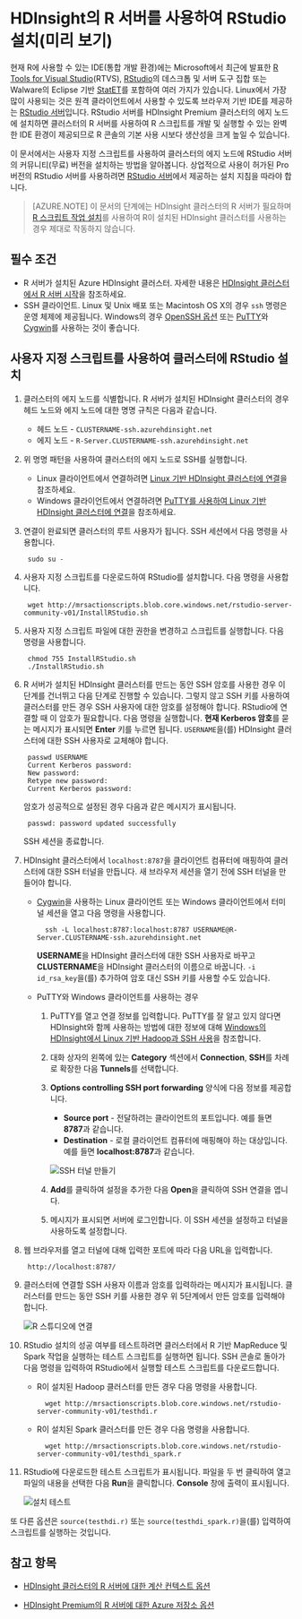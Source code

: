 <properties
	pageTitle="HDInsight의 R 서버를 사용하여 RStudio 설치(미리 보기) | Microsoft Azure"
	description="HDInsight의 R 서버를 사용하여 RStudio를 설치하는 방법"
	services="hdinsight"
	documentationCenter=""
	authors="jeffstokes72"
	manager="jhubbard"
	editor="cgronlun"/>

<tags
   ms.service="hdinsight"
   ms.devlang="na"
   ms.topic="article"
   ms.tgt_pltfrm="na"
   ms.workload="big-data"
   ms.date="09/16/2016"
   ms.author="jeffstok"/>


# HDInsight의 R 서버를 사용하여 RStudio 설치(미리 보기)

현재 R에 사용할 수 있는 IDE(통합 개발 환경)에는 Microsoft에서 최근에 발표한 [R Tools for Visual Studio](https://www.visualstudio.com/ko-KR/features/rtvs-vs.aspx)(RTVS), [RStudio](https://www.rstudio.com/products/rstudio-server/)의 데스크톱 및 서버 도구 집합 또는 Walware의 Eclipse 기반 [StatET](http://www.walware.de/goto/statet)를 포함하여 여러 가지가 있습니다. Linux에서 가장 많이 사용되는 것은 원격 클라이언트에서 사용할 수 있도록 브라우저 기반 IDE를 제공하는 [RStudio 서버](https://www.rstudio.com/products/rstudio-server/)입니다. RStudio 서버를 HDInsight Premium 클러스터의 에지 노드에 설치하면 클러스터의 R 서버를 사용하여 R 스크립트를 개발 및 실행할 수 있는 완벽한 IDE 환경이 제공되므로 R 콘솔의 기본 사용 시보다 생산성을 크게 높일 수 있습니다.

이 문서에서는 사용자 지정 스크립트를 사용하여 클러스터의 에지 노드에 RStudio 서버의 커뮤니티(무료) 버전을 설치하는 방법을 알아봅니다. 상업적으로 사용이 허가된 Pro 버전의 RStudio 서버를 사용하려면 [RStudio 서버](https://www.rstudio.com/products/rstudio/download-server/)에서 제공하는 설치 지침을 따라야 합니다.

> [AZURE.NOTE] 이 문서의 단계에는 HDInsight 클러스터의 R 서버가 필요하며 [R 스크립트 작업 설치](hdinsight-hadoop-r-scripts-linux.md)를 사용하여 R이 설치된 HDInsight 클러스터를 사용하는 경우 제대로 작동하지 않습니다.

## 필수 조건

* R 서버가 설치된 Azure HDInsight 클러스터. 자세한 내용은 [HDInsight 클러스터에서 R 서버 시작](hdinsight-hadoop-r-server-get-started.md)을 참조하세요.
* SSH 클라이언트. Linux 및 Unix 배포 또는 Macintosh OS X의 경우 `ssh` 명령은 운영 체제에 제공됩니다. Windows의 경우 [OpenSSH 옵션](https://www.youtube.com/watch?v=CwYSvvGaiWU) 또는 [PuTTY](http://www.chiark.greenend.org.uk/~sgtatham/putty/download.html)와 [Cygwin](http://www.redhat.com/services/custom/cygwin/)를 사용하는 것이 좋습니다.


## 사용자 지정 스크립트를 사용하여 클러스터에 RStudio 설치

1. 클러스터의 에지 노드를 식별합니다. R 서버가 설치된 HDInsight 클러스터의 경우 헤드 노드와 에지 노드에 대한 명명 규칙은 다음과 같습니다.

	* 헤드 노드 - `CLUSTERNAME-ssh.azurehdinsight.net`
	* 에지 노드 - `R-Server.CLUSTERNAME-ssh.azurehdinsight.net`

2. 위 명명 패턴을 사용하여 클러스터의 에지 노드로 SSH를 실행합니다.
 
	* Linux 클라이언트에서 연결하려면 [Linux 기반 HDInsight 클러스터에 연결](hdinsight-hadoop-linux-use-ssh-unix.md#connect-to-a-linux-based-hdinsight-cluster)을 참조하세요.
	* Windows 클라이언트에서 연결하려면 [PuTTY를 사용하여 Linux 기반 HDInsight 클러스터에 연결](hdinsight-hadoop-linux-use-ssh-windows.md#connect-to-a-linux-based-hdinsight-cluster)을 참조하세요.

3. 연결이 완료되면 클러스터의 루트 사용자가 됩니다. SSH 세션에서 다음 명령을 사용합니다.

		sudo su -

4. 사용자 지정 스크립트를 다운로드하여 RStudio를 설치합니다. 다음 명령을 사용합니다.

		wget http://mrsactionscripts.blob.core.windows.net/rstudio-server-community-v01/InstallRStudio.sh

5. 사용자 지정 스크립트 파일에 대한 권한을 변경하고 스크립트를 실행합니다. 다음 명령을 사용합니다.

		chmod 755 InstallRStudio.sh
		./InstallRStudio.sh

6. R 서버가 설치된 HDInsight 클러스터를 만드는 동안 SSH 암호를 사용한 경우 이 단계를 건너뛰고 다음 단계로 진행할 수 있습니다. 그렇지 않고 SSH 키를 사용하여 클러스터를 만든 경우 SSH 사용자에 대한 암호를 설정해야 합니다. RStudio에 연결할 때 이 암호가 필요합니다. 다음 명령을 실행합니다. **현재 Kerberos 암호**를 묻는 메시지가 표시되면 **Enter** 키를 누르면 됩니다. `USERNAME`을(를) HDInsight 클러스터에 대한 SSH 사용자로 교체해야 합니다.

		passwd USERNAME
		Current Kerberos password:
		New password:
		Retype new password:
		Current Kerberos password:
		
	암호가 성공적으로 설정된 경우 다음과 같은 메시지가 표시됩니다.

		passwd: password updated successfully


	SSH 세션을 종료합니다.

7. HDInsight 클러스터에서 `localhost:8787`을 클라이언트 컴퓨터에 매핑하여 클러스터에 대한 SSH 터널을 만듭니다. 새 브라우저 세션을 열기 전에 SSH 터널을 만들어야 합니다.

	* [Cygwin](http://www.redhat.com/services/custom/cygwin/)을 사용하는 Linux 클라이언트 또는 Windows 클라이언트에서 터미널 세션을 열고 다음 명령을 사용합니다.

			ssh -L localhost:8787:localhost:8787 USERNAME@R-Server.CLUSTERNAME-ssh.azurehdinsight.net
			
		**USERNAME**을 HDInsight 클러스터에 대한 SSH 사용자로 바꾸고 **CLUSTERNAME**을 HDInsight 클러스터의 이름으로 바꿉니다. `-i id_rsa_key`을(를) 추가하여 암호 대신 SSH 키를 사용할 수도 있습니다.

	* PuTTY와 Windows 클라이언트를 사용하는 경우

		1.  PuTTY를 열고 연결 정보를 입력합니다. PuTTY를 잘 알고 있지 않다면 HDInsight와 함께 사용하는 방법에 대한 정보에 대해 [Windows의 HDInsight에서 Linux 기반 Hadoop과 SSH 사용](hdinsight-hadoop-linux-use-ssh-windows.md)을 참조합니다.
		2.  대화 상자의 왼쪽에 있는 **Category** 섹션에서 **Connection**, **SSH**를 차례로 확장한 다음 **Tunnels**를 선택합니다.
		3.  **Options controlling SSH port forwarding** 양식에 다음 정보를 제공합니다.

			* **Source port** - 전달하려는 클라이언트의 포트입니다. 예를 들면 **8787**과 같습니다.
			* **Destination** - 로컬 클라이언트 컴퓨터에 매핑해야 하는 대상입니다. 예를 들면 **localhost:8787**과 같습니다.

			![SSH 터널 만들기](./media/hdinsight-hadoop-r-server-install-r-studio/createsshtunnel.png "SSH 터널 만들기")

		4. **Add**를 클릭하여 설정을 추가한 다음 **Open**을 클릭하여 SSH 연결을 엽니다.
		5. 메시지가 표시되면 서버에 로그인합니다. 이 SSH 세션을 설정하고 터널을 사용하도록 설정합니다.

8. 웹 브라우저를 열고 터널에 대해 입력한 포트에 따라 다음 URL을 입력합니다.

		http://localhost:8787/ 

9. 클러스터에 연결할 SSH 사용자 이름과 암호를 입력하라는 메시지가 표시됩니다. 클러스터를 만드는 동안 SSH 키를 사용한 경우 위 5단계에서 만든 암호를 입력해야 합니다.

	![R 스튜디오에 연결](./media/hdinsight-hadoop-r-server-install-r-studio/connecttostudio.png "SSH 터널 만들기")

10. RStudio 설치의 성공 여부를 테스트하려면 클러스터에서 R 기반 MapReduce 및 Spark 작업을 실행하는 테스트 스크립트를 실행하면 됩니다. SSH 콘솔로 돌아가 다음 명령을 입력하여 RStudio에서 실행할 테스트 스크립트를 다운로드합니다.

	* R이 설치된 Hadoop 클러스터를 만든 경우 다음 명령을 사용합니다.
		
			wget http://mrsactionscripts.blob.core.windows.net/rstudio-server-community-v01/testhdi.r

	* R이 설치된 Spark 클러스터를 만든 경우 다음 명령을 사용합니다.

			wget http://mrsactionscripts.blob.core.windows.net/rstudio-server-community-v01/testhdi_spark.r

11. RStudio에 다운로드한 테스트 스크립트가 표시됩니다. 파일을 두 번 클릭하여 열고 파일의 내용을 선택한 다음 **Run**을 클릭합니다. **Console** 창에 출력이 표시됩니다.
 
	![설치 테스트](./media/hdinsight-hadoop-r-server-install-r-studio/test-r-script.png "설치 테스트")

또 다른 옵션은 `source(testhdi.r)` 또는 `source(testhdi_spark.r)`을(를) 입력하여 스크립트를 실행하는 것입니다.

## 참고 항목

- [HDInsight 클러스터의 R 서버에 대한 계산 컨텍스트 옵션](hdinsight-hadoop-r-server-compute-contexts.md)

- [HDInsight Premium의 R 서버에 대한 Azure 저장소 옵션](hdinsight-hadoop-r-server-storage.md)


 

<!---HONumber=AcomDC_0921_2016-->